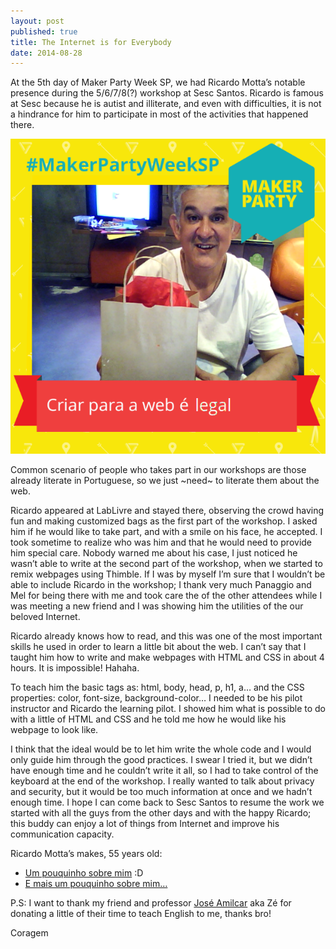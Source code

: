 ```yaml
---
layout: post
published: true
title: The Internet is for Everybody
date: 2014-08-28
---
```


At the 5th day of Maker Party Week SP, we had Ricardo Motta’s notable presence during the 5/6/7/8(?) workshop at Sesc Santos. Ricardo is famous at Sesc because he is autist and illiterate, and even with difficulties, it is not a hindrance for him to participate in most of the activities that happened there.

![Foto do Ricardo Motta – Oficina Maker Party Sesc Santos](https://raw.githubusercontent.com/Coragem/blog/gh-pages/_posts/img/makerpartyweeksp/ricardo-motta.png)

Common scenario of people who takes part in our workshops are those already literate in Portuguese, so we just ~need~ to literate them about the web.

Ricardo appeared at LabLivre and stayed there, observing the crowd having fun and making customized bags as the first part of the workshop. I asked him if he would like to take part, and with a smile on his face, he accepted. I took sometime to realize who was him and that he would need to provide him special care. Nobody warned me about his case, I just noticed he wasn’t able to write at the second part of the workshop, when we started to remix webpages using Thimble. If I was by myself I’m sure that I wouldn’t be able to include Ricardo in the workshop; I thank very much Panaggio and Mel for being there with me and took care the of the other attendees while I was meeting a new friend and I was showing him the utilities of the our beloved Internet.

Ricardo already knows how to read, and this was one of the most important skills he used in order to learn a little bit about the web. I can’t say that I taught him how to write and make webpages with HTML and CSS in about 4 hours. It is impossible! Hahaha.

To teach him the basic tags as: html, body, head, p, h1, a… and the CSS properties: color, font-size, background-color… I needed to be his pilot instructor and Ricardo the learning pilot. I showed him what is possible to do with a little of HTML and CSS and he told me how he would like his webpage to look like.

I think that the ideal would be to let him write the whole code and I would only guide him through the good practices. I swear I tried it, but we didn’t have enough time and he couldn’t write it all, so I had to take control of the keyboard at the end of the workshop. I really wanted to talk about privacy and security, but it would be too much information at once and we hadn’t enough time. I hope I can come back to Sesc Santos to resume the work we started with all the guys from the other days and with the happy Ricardo; this buddy can enjoy a lot of things from Internet and improve his communication capacity.

Ricardo Motta’s makes, 55 years old:

- [Um pouquinho sobre mim](https://webmakerbr.makes.org/thimble/LTI1MDgwNjAxNg==/um-pouco-sobre-mim-d) :D
- [E mais um pouquinho sobre mim…](https://webmakerbr.makes.org/thimble/LTI4NDM2MDQ0OA==/um-pouco-sobre-mim-d)


P.S: I want to thank my friend and professor [José Amilcar](mailto:kankrezinho@gmail.com) aka Zé for donating a little of their time to teach English to me, thanks bro!

Coragem
